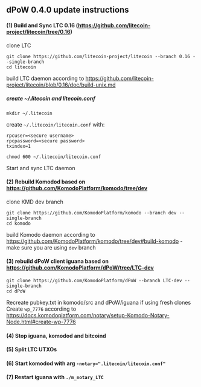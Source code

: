 ## dPoW 0.4.0 update instructions

#### (1) Build and Sync LTC 0.16 (https://github.com/litecoin-project/litecoin/tree/0.16)

clone LTC
```shell
git clone https://github.com/litecoin-project/litecoin --branch 0.16 --single-branch
cd litecoin
```

build LTC daemon according to https://github.com/litecoin-project/litecoin/blob/0.16/doc/build-unix.md

##### create ~/.litecoin and litecoin.conf 
```
mkdir ~/.litecoin
```
create `~/.litecoin/litecoin.conf` with:
```
rpcuser=<secure username>
rpcpassword=<secure password>
txindex=1
```
```
chmod 600 ~/.litecoin/litecoin.conf
```

Start and sync LTC daemon

#### (2) Rebuild Komodod based on https://github.com/KomodoPlatform/komodo/tree/dev

clone KMD dev branch
```shell
git clone https://github.com/KomodoPlatform/komodo --branch dev --single-branch
cd komodo
```

build Komodo daemon according to https://github.com/KomodoPlatform/komodo/tree/dev#build-komodo - make sure you are using `dev` branch

#### (3) rebuild dPoW client iguana based on https://github.com/KomodoPlatform/dPoW/tree/LTC-dev

```shell
git clone https://github.com/KomodoPlatform/dPoW --branch LTC-dev --single-branch
cd dPoW
```

Recreate pubkey.txt in komodo/src and dPoW/iguana if using fresh clones
Create `wp_7776` according to https://docs.komodoplatform.com/notary/setup-Komodo-Notary-Node.html#create-wp-7776 

#### (4) Stop iguana, komodod and bitcoind

#### (5) Split LTC UTXOs

#### (6) Start komodod with arg `-notary=".litecoin/litecoin.conf"`

#### (7) Restart iguana with `./m_notary_LTC`

